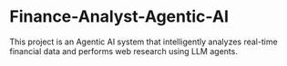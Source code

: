 # Finance-Analyst-Agentic-AI
This project is an Agentic AI system that intelligently analyzes real-time financial data and performs web research using LLM agents.
